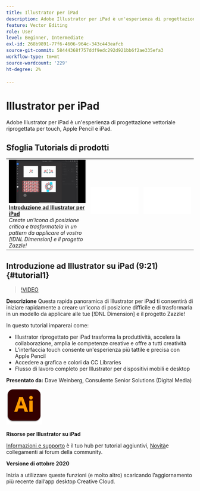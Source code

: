 ```yaml
---
title: Illustrator per iPad
description: Adobe Illustrator per iPad è un'esperienza di progettazione vettoriale riprogettata per touch, Apple Pencil e iPad
feature: Vector Editing
role: User
level: Beginner, Intermediate
exl-id: 268b9891-77f6-4606-964c-343c443eafcb
source-git-commit: 58444368f757ddf9edc292d921bb6f2ae335efa3
workflow-type: tm+mt
source-wordcount: '229'
ht-degree: 2%

---
```


# Illustrator per iPad

Adobe Illustrator per iPad è un&#39;esperienza di progettazione vettoriale riprogettata per touch, Apple Pencil e iPad.

## Sfoglia Tutorials di prodotti

<table style="table-layout:fixed">
<tr>
 <td>
   <a href="illustratoripad.md#tutorial1">
      <img alt="Introduzione ad Illustrator per iPad" src="../assets/illustrator-iPad_repeat_weinberg_thumbnail.jpg" />
   </a>
    <div>
   <a href="illustratoripad.md#tutorial1"><strong>Introduzione ad Illustrator per iPad</strong></a>
    </div>
    <em>Create un'icona di posizione critica e trasformatela in un pattern da applicare al vostro [!DNL Dimension] e il progetto Zazzle!</em>
    <br>
  </td>
  <td>
    <img alt="Spaziatore" src="../assets/Whitespacer.png" />
    <div>
    <br>
  </td>
  <td>
    <img alt="Spaziatore" src="../assets/Whitespacer.png" />
    <div>
    <br>
  </td>
</tr>
</table>

## Introduzione ad Illustrator su iPad (9:21) {#tutorial1}

>[!VIDEO](https://video.tv.adobe.com/v/326823?hidetitle=true)

**Descrizione**
Questa rapida panoramica di Illustrator per iPad ti consentirà di iniziare rapidamente a creare un’icona di posizione difficile e di trasformarla in un modello da applicare alle tue [!DNL Dimension] e il progetto Zazzle!

In questo tutorial imparerai come:
* Illustrator riprogettato per iPad trasforma la produttività, accelera la collaborazione, amplia le competenze creative e offre a tutti creatività
* L&#39;interfaccia touch consente un&#39;esperienza più tattile e precisa con Apple Pencil
* Accedere a grafica e colori da CC Libraries
* Flusso di lavoro completo per Illustrator per dispositivi mobili e desktop

**Presentato da:**
Dave Weinberg, Consulente Senior Solutions (Digital Media)

![Logo Illustrator su iPad](../assets/ai_appicon_96.png)

**Risorse per Illustrator su iPad**

[Informazioni e supporto](https://helpx.adobe.com/support/illustrator.html) è il tuo hub per tutorial aggiuntivi, [Novità](https://helpx.adobe.com/illustrator/using/whats-new/mobile-2021.html)e collegamenti ai forum della community.

**Versione di ottobre 2020**

Inizia a utilizzare queste funzioni (e molto altro) scaricando l’aggiornamento più recente dall’app desktop Creative Cloud.

